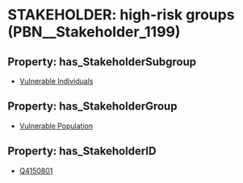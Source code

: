 # STAKEHOLDER: __high-risk groups__ (PBN__Stakeholder_1199)

## Property: has_StakeholderSubgroup

* [Vulnerable Individuals](PBN__StakeholderSubgroup_82)

## Property: has_StakeholderGroup

* [Vulnerable Population](PBN__StakeholderGroup_6)

## Property: has_StakeholderID

* [Q4150801](Q4150801)

